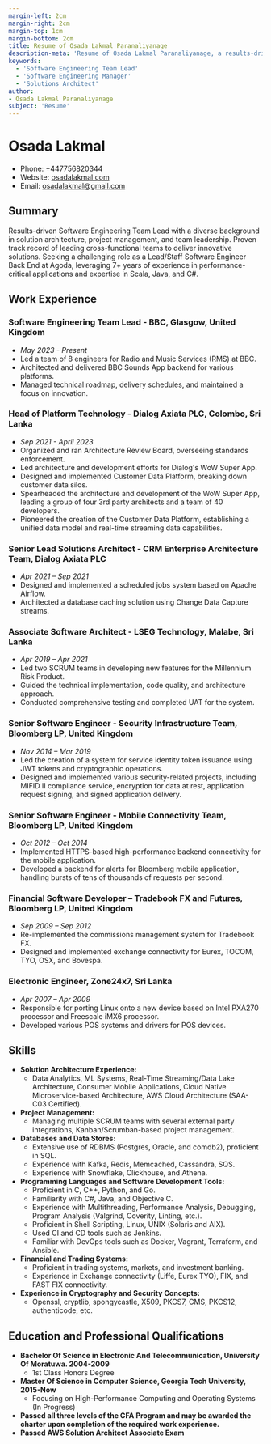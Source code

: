 ```yaml
---
margin-left: 2cm
margin-right: 2cm
margin-top: 1cm
margin-bottom: 2cm
title: Resume of Osada Lakmal Paranaliyanage
description-meta: 'Resume of Osada Lakmal Paranaliyanage, a results-driven Software Engineering Team Lead with a diverse background in solution architecture, project management, and team leadership. Proven track record of leading cross-functional teams to deliver innovative solutions. Seeking a challenging role as a Lead/Staff Software Engineer Back End at Agoda, leveraging 7+ years of experience in performance-critical applications and expertise in Scala, Java, and C#.'
keywords:
  - 'Software Engineering Team Lead'
  - 'Software Engineering Manager'
  - 'Solutions Architect'
author:
- Osada Lakmal Paranaliyanage
subject: 'Resume'
---
```

# Osada Lakmal
- Phone: +447756820344
- Website: [osadalakmal.com](http://www.osadalakmal.com)
- Email: osadalakmal@gmail.com

## Summary
Results-driven Software Engineering Team Lead with a diverse background in solution architecture, project management, and team leadership. Proven track record of leading cross-functional teams to deliver innovative solutions. Seeking a challenging role as a Lead/Staff Software Engineer Back End at Agoda, leveraging 7+ years of experience in performance-critical applications and expertise in Scala, Java, and C#.

## Work Experience

### Software Engineering Team Lead - BBC, Glasgow, United Kingdom
- *May 2023 - Present*
- Led a team of 8 engineers for Radio and Music Services (RMS) at BBC.
- Architected and delivered BBC Sounds App backend for various platforms.
- Managed technical roadmap, delivery schedules, and maintained a focus on innovation.

### Head of Platform Technology - Dialog Axiata PLC, Colombo, Sri Lanka
- *Sep 2021 - April 2023*
- Organized and ran Architecture Review Board, overseeing standards enforcement.
- Led architecture and development efforts for Dialog's WoW Super App.
- Designed and implemented Customer Data Platform, breaking down customer data silos.
- Spearheaded the architecture and development of the WoW Super App, leading a group of four 3rd party architects and a team of 40 developers.
- Pioneered the creation of the Customer Data Platform, establishing a unified data model and real-time streaming data capabilities.

### Senior Lead Solutions Architect - CRM Enterprise Architecture Team, Dialog Axiata PLC
- *Apr 2021 – Sep 2021*
- Designed and implemented a scheduled jobs system based on Apache Airflow.
- Architected a database caching solution using Change Data Capture streams.

### Associate Software Architect - LSEG Technology, Malabe, Sri Lanka
- *Apr 2019 – Apr 2021*
- Led two SCRUM teams in developing new features for the Millennium Risk Product.
- Guided the technical implementation, code quality, and architecture approach.
- Conducted comprehensive testing and completed UAT for the system.

### Senior Software Engineer - Security Infrastructure Team, Bloomberg LP, United Kingdom
- *Nov 2014 – Mar 2019*
- Led the creation of a system for service identity token issuance using JWT tokens and cryptographic operations.
- Designed and implemented various security-related projects, including MIFID II compliance service, encryption for data at rest, application request signing, and signed application delivery.

### Senior Software Engineer - Mobile Connectivity Team, Bloomberg LP, United Kingdom
- *Oct 2012 – Oct 2014*
- Implemented HTTPS-based high-performance backend connectivity for the mobile application.
- Developed a backend for alerts for Bloomberg mobile application, handling bursts of tens of thousands of requests per second.

### Financial Software Developer – Tradebook FX and Futures, Bloomberg LP, United Kingdom
- *Sep 2009 – Sep 2012*
- Re-implemented the commissions management system for Tradebook FX.
- Designed and implemented exchange connectivity for Eurex, TOCOM, TYO, OSX, and Bovespa.

### Electronic Engineer, Zone24x7, Sri Lanka
- *Apr 2007 – Apr 2009*
- Responsible for porting Linux onto a new device based on Intel PXA270 processor and Freescale iMX6 processor.
- Developed various POS systems and drivers for POS devices.

## Skills
- **Solution Architecture Experience:**
  - Data Analytics, ML Systems, Real-Time Streaming/Data Lake Architecture, Consumer Mobile Applications, Cloud Native Microservice-based Architecture, AWS Cloud Architecture (SAA-C03 Certified).
- **Project Management:**
  - Managing multiple SCRUM teams with several external party integrations, Kanban/Scrumban-based project management.
- **Databases and Data Stores:**
  - Extensive use of RDBMS (Postgres, Oracle, and comdb2), proficient in SQL.
  - Experience with Kafka, Redis, Memcached, Cassandra, SQS.
  - Experience with Snowflake, Clickhouse, and Athena.
- **Programming Languages and Software Development Tools:**
  - Proficient in C, C++, Python, and Go.
  - Familiarity with C#, Java, and Objective C.
  - Experience with Multithreading, Performance Analysis, Debugging, Program Analysis (Valgrind, Coverity, Linting, etc.).
  - Proficient in Shell Scripting, Linux, UNIX (Solaris and AIX).
  - Used CI and CD tools such as Jenkins.
  - Familiar with DevOps tools such as Docker, Vagrant, Terraform, and Ansible.
- **Financial and Trading Systems:**
  - Proficient in trading systems, markets, and investment banking.
  - Experience in Exchange connectivity (Liffe, Eurex TYO), FIX, and FAST FIX connectivity.
- **Experience in Cryptography and Security Concepts:**
  - Openssl, cryptlib, spongycastle, X509, PKCS7, CMS, PKCS12, authenticode, etc.

## Education and Professional Qualifications
- **Bachelor Of Science in Electronic And Telecommunication, University Of Moratuwa. 2004-2009**
  - 1st Class Honors Degree
- **Master Of Science in Computer Science, Georgia Tech University, 2015-Now**
  - Focusing on High-Performance Computing and Operating Systems (In Progress)
- **Passed all three levels of the CFA Program and may be awarded the charter upon completion of the required work experience.**
- **Passed AWS Solution Architect Associate Exam**

